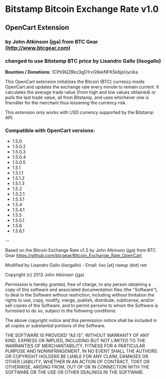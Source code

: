 # Bitstamp Bitcoin Exchange Rate v1.0
## OpenCart Extension
### by John Atkinson (jga) from BTC Gear (http://www.btcgear.com)
### changed to use Bitstamp BTC price by Lisandro Gallo (lisogallo)

**Bounties / Donations:** 1CPb9QZBkz3gD1rvG9ekNFK5k6jpUycika

This OpenCart extension initializes the Bitcoin (BTC) currency inside OpenCart and updates the exchange rate every minute to remain current. It calculates the average trade value (from high and low values obtained) or pulls the last trade value, all from Bitstamp, and uses whichever one is friendlier for the merchant thus lessening the currency risk.

This extension only works with USD currency supported by the Bitstamp API.

### Compatible with OpenCart versions:

* 1.5.0
* 1.5.0.2
* 1.5.0.3
* 1.5.0.4
* 1.5.0.5
* 1.5.1
* 1.5.1.1
* 1.5.1.2
* 1.5.1.3
* 1.5.2
* 1.5.2.1
* 1.5.3.1
* 1.5.4
* 1.5.4.1
* 1.5.5
* 1.5.5.1
* 1.5.6
* 1.5.6.1

--

Based on the Bitcoin Exchange Rate v1.2 by John Atkinson (jga) from BTC Gear
https://github.com/btcgear/Bitcoin_Exchange_Rate_OpenCart

Modified by Lisandro Gallo (lisogallo) - Email: liso [at] riseup (dot) net

Copyright (c) 2013 John Atkinson (jga)

Permission is hereby granted, free of charge, to any person obtaining a copy of this software and associated documentation files (the "Software"), to deal in the Software without restriction, including without limitation the rights to use, copy, modify, merge, publish, distribute, sublicense, and/or sell copies of the Software, and to permit persons to whom the Software is furnished to do so, subject to the following conditions:

The above copyright notice and this permission notice shall be included in all copies or substantial portions of the Software.

THE SOFTWARE IS PROVIDED "AS IS", WITHOUT WARRANTY OF ANY KIND, EXPRESS OR IMPLIED, INCLUDING BUT NOT LIMITED TO THE WARRANTIES OF MERCHANTABILITY, FITNESS FOR A PARTICULAR PURPOSE AND NONINFRINGEMENT. IN NO EVENT SHALL THE AUTHORS OR COPYRIGHT HOLDERS BE LIABLE FOR ANY CLAIM, DAMAGES OR OTHER LIABILITY, WHETHER IN AN ACTION OF CONTRACT, TORT OR OTHERWISE, ARISING FROM, OUT OF OR IN CONNECTION WITH THE SOFTWARE OR THE USE OR OTHER DEALINGS IN THE SOFTWARE.
